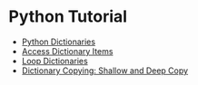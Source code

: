# Python Tutorial

- [Python Dictionaries](dictionaries/dictionary.html)
- [Access Dictionary Items](dictionaries/dictionary-access.html)
- [Loop Dictionaries](dictionaries/dictionary-loop.html)
- [Dictionary Copying: Shallow and Deep Copy](dictionaries/dictionary-copy.html)

  
